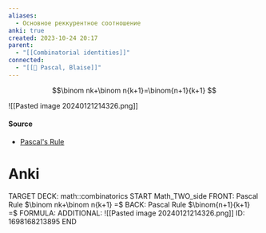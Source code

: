 ```yaml
---
aliases:
  - Основное реккурентное соотношение
anki: true
created: 2023-10-24 20:17
parent:
  - "[[Combinatorial identities]]"
connected:
  - "[[👤 Pascal, Blaise]]"
---
```


$$\binom nk+\binom n{k+1}=\binom{n+1}{k+1} $$

![[Pasted image 20240121214326.png]]

#### Source
- [Pascal's Rule](https://proofwiki.org/wiki/Pascal%27s_Rule "Pascal's Rule")


# Anki
TARGET DECK: math::combinatorics
START
Math_TWO_side
FRONT: Pascal Rule $\binom nk+\binom n{k+1} =$
BACK: Pascal Rule $\binom{n+1}{k+1} =$
FORMULA: 
ADDITIONAL: ![[Pasted image 20240121214326.png]]
ID: 1698168213895
END












